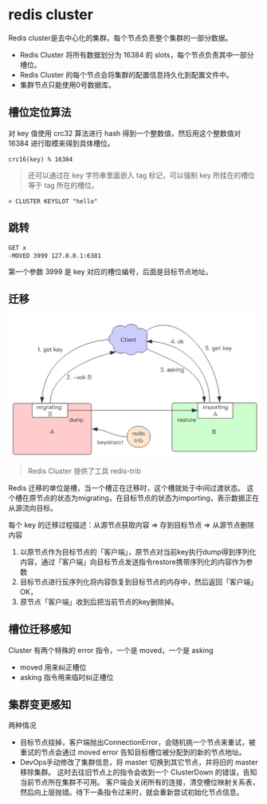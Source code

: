 # redis cluster
Redis cluster是去中心化的集群。每个节点负责整个集群的一部分数据。
- Redis Cluster 将所有数据划分为 16384 的 slots，每个节点负责其中一部分槽位。
- Redis Cluster 的每个节点会将集群的配置信息持久化到配置文件中。
- 集群节点只能使用0号数据库。

## 槽位定位算法
对 key 值使用 crc32 算法进行 hash 得到一个整数值，然后用这个整数值对 16384 进行取模来得到具体槽位。
```
crc16(key) % 16384
```
> 还可以通过在 key 字符串里面嵌入 tag 标记，可以强制 key 所挂在的槽位等于 tag 所在的槽位。

```
> CLUSTER KEYSLOT "hello"
```
## 跳转
```
GET x
-MOVED 3999 127.0.0.1:6381
```
第一个参数 3999 是 key 对应的槽位编号，后面是目标节点地址。

## 迁移
![](./assets/redis-migrate.png)

> Redis Cluster 提供了工具 redis-trib

Redis 迁移的单位是槽，当一个槽正在迁移时，这个槽就处于中间过渡状态。
这个槽在原节点的状态为migrating，在目标节点的状态为importing，表示数据正在从源流向目标。

每个 key 的迁移过程描述：从源节点获取内容 => 存到目标节点 => 从源节点删除内容
1. 以原节点作为目标节点的「客户端」，原节点对当前key执行dump得到序列化内容，通过「客户端」向目标节点发送指令restore携带序列化的内容作为参数
2. 目标节点进行反序列化将内容恢复到目标节点的内存中，然后返回「客户端」OK，
3. 原节点「客户端」收到后把当前节点的key删除掉。

## 槽位迁移感知
Cluster 有两个特殊的 error 指令，一个是 moved，一个是 asking
- moved 用来纠正槽位
- asking 指令用来临时纠正槽位

## 集群变更感知
两种情况
- 目标节点挂掉，客户端抛出ConnectionError，会随机挑一个节点来重试，被重试的节点会通过 moved error 告知目标槽位被分配到的新的节点地址。
- DevOps手动修改了集群信息，将 master 切换到其它节点，并将旧的 master 移除集群。
这时去往旧节点上的指令会收到一个 ClusterDown 的错误，告知当前节点所在集群不可用。
客户端会关闭所有的连接，清空槽位映射关系表，然后向上层抛错。待下一条指令过来时，就会重新尝试初始化节点信息。